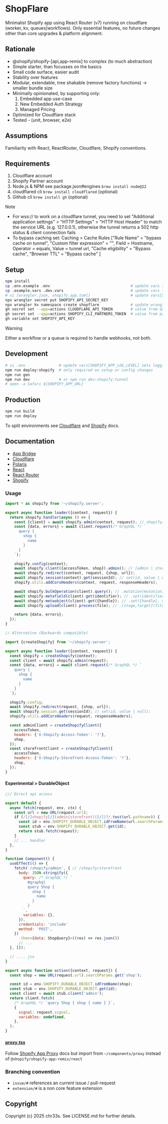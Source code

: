 # ShopFlare

Minimalist Shopify app using React Router (v7) running on cloudflare (worker, kv, queues|workflows). Only essential features, no future changes other than core upgrades & platform alignment.

## Rationale

- @shopify/shopify-[api,app-remix] to complex (to much abstraction)
- Simple starter, than focusses on the basics
- Small code surface, easier audit
- Stability over features
- Modular, extendable, tree shakable (remove factory functions) -> smaller bundle size
- Minimally opinionated, by supporting only:
  1.  Embedded app use-case
  2.  New Embedded Auth Strategy
  3.  Managed Pricing
- Optimized for Cloudflare stack
- Tested - (unit, browser, e2e)

## Assumptions

Familiarity with React, ReactRouter, Cloudflare, Shopify conventions.

## Requirements

1. Cloudflare account
2. Shopify Partner account
3. Node.js & NPM see package.json#engines `brew install node@22`
4. cloudflared cli `brew install cloudflared` (optional)
5. Github cli `brew install gh` (optional)

> [!NOTE]
>
> - For wss:// to work on a cloudflare tunnel, you need to set "Additional application settings" > "HTTP Settings" > "HTTP Host Header" to match the service URL (e.g. 127.0.0.1), otherwise the tunnel returns a 502 http status & client connection fails
> - To bypass caching set: Caching > Cache Rules ["Rule Name" = "bypass cache on tunnel", "Custom filter expression" = "", Field = Hostname, Operator = equals, Value = tunnel url, "Cache eligibility" = "Bypass cache", "Browser TTL" = "Bypass cache" ]

## Setup

```sh
npm install
cp .env.example .env                                    # update vars to match your env values from partners.shopify.com (Apps > All Apps > Create App)
cp .example.vars .dev.vars                              # update vars to match your env values from partners.shopify.com (Apps > All Apps > Create App)
# vi [wrangler.json, shopify.app.toml]                  # update vars[SHOPIFY_API_KEY, SHOPIFY_APP_URL], SHOPIFY_APP_URL is the cloudflare tunnel url (e.g. https://shopflare.trycloudflare.com) in development and the cloudflare worker url (e.g. https://shopflare.workers.dev) in other environments.
npx wrangler secret put SHOPIFY_API_SECRET_KEY
npx wrangler kv namespace create shopflare              # update wranglers.json#kv_namespaces[0].id
gh secret set --app=actions CLOUDFLARE_API_TOKEN        # value from dash.cloudflare.com (Manage Account > Account API Tokens > Create Token)
gh secret set --app=actions SHOPIFY_CLI_PARTNERS_TOKEN  # value from partners.shopify.com (Settings > CLI Token > Manage Tokens > Generate Token)
gh variable set SHOPIFY_API_KEY
```

> [!WARNING]
> Either a workflow or a queue is required to handle webhooks, not both.

## Development

```sh
# vi .env               # update vars[SHOPIFY_APP_LOG_LEVEL] sets logging verbosity.
npm run deploy:shopify  # only required on setup or config changes
npm run gen
npm run dev             # or npm run dev:shopify:tunnel
# open -a Safari ${SHOPIFY_APP_URL}
```

## Production

```sh
npm run build
npm run deploy
```

To split environments see [Cloudflare](https://developers.cloudflare.com/workers/wrangler/environments/) and [Shopify](https://shopify.dev/docs/apps/build/cli-for-apps/app-configuration) docs.

## Documentation

- [App Bridge](https://shopify.dev/docs/api/app-bridge-library/react-components)
- [Cloudflare](https://developers.cloudflare.com)
- [Polaris](https://polaris.shopify.com)
- [React](https://react.dev/reference/react)
- [React Router](https://reactrouter.com/home)
- [Shopify](http://shopify.dev/)

### Usage

```js
import * as shopify from '~/shopify.server';

export async function loader({context, request}) {
  return shopify.handler(async () => {
    const {client} = await shopify.admin(context, request); // shopify[admin|proxy|webhook](context, request);
    const {data, errors} = await client.request(/* GraphQL */ `
      query {
        shop {
          name
        }
      }
    `);

    shopify.config(context);
    await shopify.client({accessToken, shop}).admin(); // [admin | storefront](headers?)
    await shopify.redirect(context, request, {shop, url});
    await shopify.session(context).get(sessionId); // set(id, value | null);
    shopify.utils.addCorsHeaders(context, request, responseHeaders);

    await shopify.bulkOperation(client).query(); // .mutation(mutation, variables);
    await shopify.metafield(client).get(identifier); // .set(identifier, metafield || null);
    await shopify.metaobject(client).get({handle}); // .set({handle}, metaobject || null);
    await shopify.upload(client).process(file); // .[stage,target](file)

    return {data, errors};
  });
}

// Alternative (Backwards compatible)

import {createShopify} from '~/shopify.server';

export async function loader({context, request}) {
  const shopify = createShopify(context);
  const client = await shopify.admin(request);
  const {data, errors} = await client.request(/* GraphQL */ `
    query {
      shop {
        name
      }
    }
  `);

  shopify.config;
  await shopify.redirect(request, {shop, url});
  await shopify.session.get(sessionId); // set(id, value | null);
  shopify.utils.addCorsHeaders(request, responseHeaders);

  const adminClient = createShopifyClient({
    accessToken,
    headers: {'X-Shopify-Access-Token': '?'},
    shop,
  });
  const storefrontClient = createShopifyClient({
    accessToken,
    headers: {'X-Shopify-Storefront-Access-Token': '?'},
    shop,
  });
}
```

#### Experimental > DurableObject

```js
/// Direct api access

export default {
  async fetch(request, env, ctx) {
    const url = new URL(request.url);
    if (/[/]shopify[/](admin|storefront)([/])?/.test(url.pathname)) {
      const id = env.SHOPIFY_DURABLE_OBJECT.idFromName(url.searchParams.get('shop'));
      const stub = env.SHOPIFY_DURABLE_OBJECT.get(id);
      return stub.fetch(request);
    }
    // ... handler
  },
}

function Component() {
  useEffect(() => {
    fetch('/shopify/admin', { // /shopify/storefront
      body: JSON.stringify({
        query: /* GraphQL */ `
          #graphql
          query Shop {
            shop {
              name
            }
          }
        `,
        variables: {},
      }),
      credentials: 'include'
      method: 'POST',
    })
      .then<{data: ShopQuery}>((res) => res.json())
      // ...
  }, []);

  // .... jsx
}

export async function action({context, request}) {
  const shop = new URL(request.url).searchParams.get('shop');

  const id = env.SHOPIFY_DURABLE_OBJECT.idFromName(shop);
  const stub = env.SHOPIFY_DURABLE_OBJECT.get(id);
  const client = await stub.client('admin');
  return client.fetch(
    /* GraphQL */ `query Shop { shop { name } }`,
    {
      signal: request.signal,
      variables: undefined,
    },
  );
}
```

#### [proxy.tsx](./app/components/proxy.tsx)

Follow [Shopify App Proxy](https://shopify.dev/docs/api/shopify-app-remix/v3/app-proxy-components) docs but import from `~/components/proxy` instead of `@shopify/shopify-app-remix/react`

### Branching convention

- `issue/#` references an current issue / pull-request
- `extension/#` is a non core feature extension

## Copyright

Copyright (c) 2025 chr33s. See LICENSE.md for further details.
